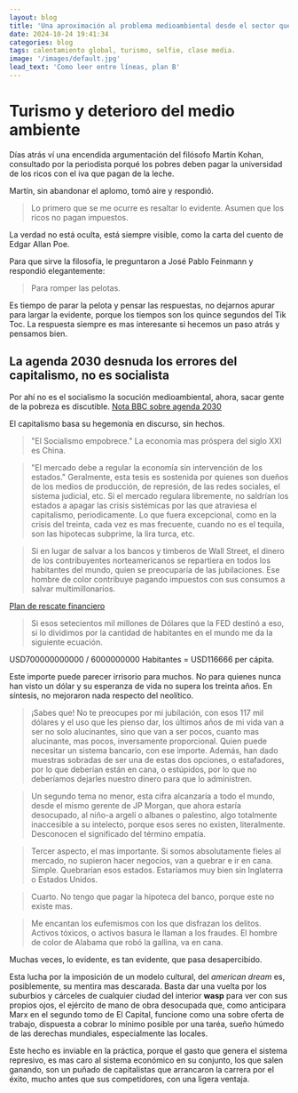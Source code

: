 ```yaml
---
layout: blog
title: 'Una aproximación al problema medioambiental desde el sector que mas poluciona'
date: 2024-10-24 19:41:34
categories: blog
tags: calentamiento global, turismo, selfie, clase media.
image: '/images/default.jpg'
lead_text: 'Como leer entre líneas, plan B'
---
```


# Turismo y deterioro del medio ambiente

Días atrás ví una encendida argumentación del filósofo Martín Kohan, consultado por la periodista porqué los pobres deben pagar la universidad de los ricos con el iva que pagan de la leche.

Martín, sin abandonar el aplomo, tomó aire y respondió.

> Lo primero que se me ocurre es resaltar lo evidente.  Asumen que los ricos no pagan impuestos.

La verdad no está oculta, está siempre visible, como la carta del cuento de Edgar Allan Poe.

Para que sirve la filosofía, le preguntaron a José Pablo Feinmann y respondió elegantemente:

> Para romper las pelotas.

Es tiempo de parar la pelota y pensar las respuestas, no dejarnos apurar para largar la evidente, porque los tiempos son los quince segundos del Tik Toc.  La respuesta siempre es mas interesante si hecemos un paso atrás y pensamos bien.  

## La agenda 2030 desnuda los errores del capitalismo, no es socialista

Por ahí no es el socialismo la socución medioambiental, ahora, sacar gente de la pobreza es discutible. [Nota BBC sobre agenda 2030](https://www.nationalgeographicla.com/medio-ambiente/2023/12/que-es-la-agenda-2030-de-la-onu-y-cuales-son-sus-17-objetivos)

El capitalismo basa su hegemonía en discurso, sin hechos.  

> "El Socialismo empobrece."  La economía mas próspera del siglo XXI es China.

> "El mercado debe a regular la economía sin intervención de los estados."  Geralmente, esta tesis es sostenida por quienes son dueños de los medios de producción, de represión, de las redes sociales, el sistema judicial, etc.  Si el mercado regulara libremente, no saldrían los estados a apagar las crisis sistémicas por las que atraviesa el capitalismo, periodicamente.  Lo que fuera excepcional, como en la crisis del treinta, cada vez es mas frecuente, cuando no es el tequila, son las hipotecas subprime, la lira turca, etc.  

> Si en lugar de salvar a los bancos y timberos de Wall Street, el dinero de los contribuyentes norteamericanos se repartiera en todos los habitantes del mundo, quien se preocuparía de las jubilaciones.  Ese hombre de color contribuye pagando impuestos con sus consumos a salvar multimillonarios.

[Plan de rescate financiero](https://es.wikipedia.org/wiki/Ley_de_Estabilizaci%C3%B3n_Econ%C3%B3mica_de_Urgencia_de_2008)

> Si esos setecientos mil millones de Dólares que la FED destinó a eso, si lo dividimos por la cantidad de habitantes en el mundo me da la siguiente ecuación.

USD700000000000 / 6000000000 Habitantes = USD116666 per cápita.

Este importe puede parecer irrisorio para muchos.  No para quienes nunca han visto un dólar y su esperanza de vida no supera los treinta años.  En síntesis, no mejoraron nada respecto del neolítico.  

> ¡Sabes que!  No te preocupes por mi jubilación, con esos 117 mil dólares y el uso que les pienso dar, los últimos años de mi vida van a ser no solo alucinantes, sino que van a ser pocos, cuanto mas alucinante, mas pocos, inversamente proporcional.  Quien puede necesitar un sistema bancario, con ese importe.  Además, han dado muestras sobradas de ser una de estas dos opciones, o estafadores, por lo que deberían están en cana, o estúpidos, por lo que no deberíamos dejarles nuestro dinero para que lo administren.
 
> Un segundo tema no menor, esta cifra alcanzaría a todo el mundo, desde el mismo gerente de JP Morgan, que ahora estaría desocupado, al niño-a argelí o albanes o palestino, algo totalmente inaccesible a su intelecto, porque esos seres no existen, literalmente.  Desconocen el significado del término empatía.

> Tercer aspecto, el mas importante.  Si somos absolutamente fieles al mercado, no supieron hacer negocios, van a quebrar e ir en cana.  Simple.  Quebrarían esos estados.  Estaríamos muy bien sin Inglaterra o Estados Unidos.

> Cuarto.  No tengo que pagar la hipoteca del banco, porque este no existe mas.  

> Me encantan los eufemismos con los que disfrazan los delitos.  Activos tóxicos, o activos basura le llaman a los fraudes.  El hombre de color de Alabama que robó la gallina, va en cana.

Muchas veces, lo evidente, es tan evidente, que pasa desapercibido.

Esta lucha por la imposición de un modelo cultural, del *american dream* es, posiblemente, su mentira mas descarada.  Basta dar una vuelta por los suburbios y cárceles de cualquier ciudad del interior **wasp** para ver con sus propios ojos, el ejército de mano de obra desocupada que, como anticipara Marx en el segundo tomo de El Capital, funcione como una sobre oferta de trabajo, dispuesta a cobrar lo mínimo posible por una taréa, sueño húmedo de las derechas mundiales, especialmente las locales.  

Este hecho es inviable en la práctica, porque el gasto que genera el sistema represivo, es mas caro al sistema económico en su conjunto, los que salen ganando, son un puñado de capitalistas que arrancaron la carrera por el éxito, mucho antes que sus competidores, con una ligera ventaja.





